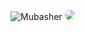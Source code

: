 ![Mubasher](https://github.com/user-attachments/assets/04086140-2c3e-4765-a1d4-20c3da963f67)
<img src="https://github-production-user-asset-6210df.s3.amazonaws.com/73284490/363515917-04086140-2c3e-4765-a1d4-20c3da963f67.png?X-Amz-Algorithm=AWS4-HMAC-SHA256&X-Amz-Credential=AKIAVCODYLSA53PQK4ZA%2F20240901%2Fus-east-1%2Fs3%2Faws4_request&X-Amz-Date=20240901T195526Z&X-Amz-Expires=300&X-Amz-Signature=9a556f05165b873038f50b3be363220f0a1e8f065ee8f1c55d666b22087a9024&X-Amz-SignedHeaders=host&actor_id=73284490&key_id=0&repo_id=833169319" style="border-radius: 20px;">
